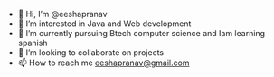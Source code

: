 - 👋 Hi, I’m @eeshapranav
- 👀 I’m interested in Java and Web development
- 🌱 I’m currently pursuing Btech computer science and
      Iam learning spanish
- 💞️ I’m looking to collaborate on projects
- 📫 How to reach me eeshapranav@gmail.com

